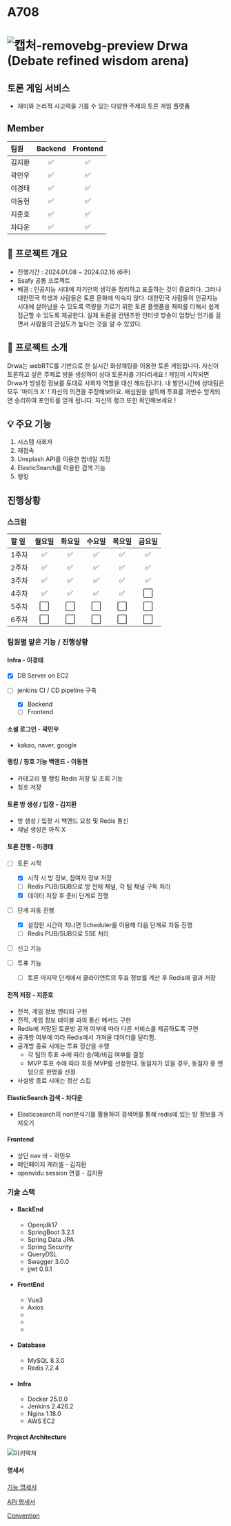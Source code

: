 # A708 

# ![캡처-removebg-preview](/uploads/48eb51623a0fd66c4f9834feda6aca61/캡처-removebg-preview.png) Drwa (Debate refined wisdom arena)

## 토론 게임 서비스

- 재미와 논리적 사고력을 기를 수 있는 다양한 주제의 토론 게임 플랫폼

## Member

| 팀원   |      Backend       |      Frontend      |
| :----- | :----------------: | :----------------: |
| 김지환 | :white_check_mark: | :white_check_mark: |
| 곽민우 | :white_check_mark: | :white_check_mark: |
| 이경태 | :white_check_mark: | :white_check_mark: |
| 이동현 | :white_check_mark: | :white_check_mark: |
| 지준호 | :white_check_mark: | :white_check_mark: |
| 차다운 | :white_check_mark: | :white_check_mark: |

## 📑 프로젝트 개요
- 진행기간 : 2024.01.08 ~ 2024.02.16 (6주)
- Ssafy 공통 프로젝트
- 배경 : 인공지능 시대에 자기만의 생각을 정리하고 표출하는 것이 중요하다. 그러나 대한민국 학생과 사람들은 토론 문화에 익숙지 않다. 대한민국 사람들이 인공지능 시대에 살아남을 수 있도록 역량을 기르기 위한 토론 플랫폼을 재미를 더해서 쉽게 접근할 수 있도록 제공한다. 실제 토론을 컨텐츠한 인터넷 방송이 엄청난 인기를 끌면서 사람들의 관심도가 높다는 것을 알 수 있었다.

## 🧮 프로젝트 소개
Drwa는 webRTC를 기반으로 한 실시간 화상채팅을 이용한 토론 게임입니다. 자신이 토론하고 싶은 주제로 방을 생성하여 상대 토론자를 기다리세요 ! 게임이 시작되면 Drwa가 방설정 정보를 토대로 사회자 역할을 대신 해드립니다. 내 발언시간에 상대팀은 모두 '마이크 X' ! 자신의 의견을 주장해보아요. 배심원을 설득해 투표를 과반수 얻게되면 승리하여 포인트를 얻게 됩니다. 자신의 랭크 또한 확인해보세요 !

## 💡 주요 기능
1. 시스템 사회자
2. 재접속
3. Unsplash API를 이용한 썸네일 지정
4. ElasticSearch를 이용한 검색 기능
5. 랭킹

## 진행상황

### 스크럼
| 할 일 |       월요일       |       화요일       |       수요일       |       목요일       |       금요일       |
| :---- | :----------------: | :----------------: | :----------------: | :----------------: | :----------------: |
| 1주차 | :white_check_mark: | :white_check_mark: | :white_check_mark: | :white_check_mark: | :white_check_mark: |
| 2주차 | :white_check_mark: | :white_check_mark: | :white_check_mark: | :white_check_mark: | :white_check_mark: |
| 3주차 | :white_check_mark: | :white_check_mark: | :white_check_mark: | :white_check_mark: | :white_check_mark: |
| 4주차 | :white_check_mark: | :white_check_mark: | :white_check_mark: | :white_check_mark: |         ⬜          |
| 5주차 |         ⬜          |         ⬜          |         ⬜          |         ⬜          |         ⬜          |
| 6주차 |         ⬜          |         ⬜          |         ⬜          |         ⬜          |         ⬜          |

### 팀원별 맡은 기능 / 진행상황

#### Infra - 이경태

- [x] DB Server on EC2

- [ ] jenkins CI / CD pipeline 구축
  - [x] Backend
  - [ ] Frontend

#### 소셜 로그인 - 곽민우
- kakao, naver, google

#### 랭킹 / 칭호 기능 백엔드 - 이동현
- 카테고리 별 랭킹 Redis 저장 및 조회 기능
- 칭호 저장

#### 토론 방 생성 / 입장 - 김지환
- 방 생성 / 입장 시 백엔드 요청 및 Redis 통신
- 채널 생성은 아직 X

#### 토론 진행 - 이경태

- [ ] 토론 시작
  - [x] 시작 시 방 정보, 참여자 정보 저장
  - [ ] Redis PUB/SUB으로 방 전체 채널, 각 팀 채널 구독 처리
  - [x] 데이터 저장 후 준비 단계로 진행

- [ ] 단계 자동 진행
  - [x] 설정한 시간이 지나면 Scheduler를 이용해 다음 단계로 자동 진행
  - [ ] Redis PUB/SUB으로 SSE 처리

- [ ] 신고 기능

- [ ] 투표 기능
  - [ ] 토론 마지막 단계에서 클라이언트의 투표 정보를 계산 후 Redis에 결과 저장 

#### 전적 저장 - 지준호
- 전적, 게임 정보 엔티티 구현
- 전적, 게임 정보 테이블 과의 통신 메서드 구현
- Redis에 저장된 토론방 공개 여부에 따라 다른 서비스를 제공하도록 구현
- 공개방 여부에 따라 Redis에서 가져올 데이터를 달리함.
- 공개방 종료 시에는 투표 정산을 수행
	- 각 팀의 투표 수에 따라 승/패/비김 여부를 결정
	- MVP 투표 수에 따라 최종 MVP를 선정한다. 동점자가 있을 경우, 동점자 중 랜덤으로 한명을 선정
- 사설방 종료 시에는 정산 스킵

#### ElasticSearch 검색 - 차다운
- Elasticsearch의 nori분석기를 활용하여 검색어를 통해 redis에 있는 방 정보를 가져오기

#### Frontend
- 상단 nav 바 - 곽민우
- 메인페이지 케러셀 - 김지환
- openvidu session 연결 - 김지환

### 기술 스택

- #### BackEnd
  - Openjdk17
  - SpringBoot 3.2.1
  - Spring Data JPA
  - Spring Security
  - QueryDSL
  - Swagger 3.0.0
  - jjwt 0.9.1

- #### FrontEnd
  - Vue3
  - Axios
  -  
  -  
  -  

- #### Database
  - MySQL 8.3.0
  - Redis 7.2.4

- #### Infra
  - Docker 25.0.0
  - Jenkins 2.426.2
  - Nginx 1.18.0
  - AWS EC2

#### Project Architecture

![아키텍쳐](./documents/architecture/아키텍쳐.png)

#### 명세서

[기능 명세서](https://discovered-lemongrass-789.notion.site/2c04cab8ab864f1caf205112e58a76b2?v=c197501aa796455fabc3eb0a913ff680)

[API 명세서](https://discovered-lemongrass-789.notion.site/6085e93cfd0441028830c2de640f3f00?v=6d2c1d313382493a87cb396067ce9bdf&pvs=4)

[Convention](./documents/convention/convention.md)

